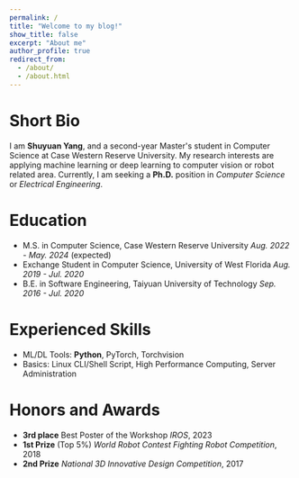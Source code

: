 ```yaml
---
permalink: /
title: "Welcome to my blog!"
show_title: false
excerpt: "About me"
author_profile: true
redirect_from: 
  - /about/
  - /about.html
---
```


Short Bio
======
I am **Shuyuan Yang**, and a second-year Master's student in Computer Science at Case Western Reserve University. My research interests are applying machine learning or deep learning to computer vision or robot related area. Currently, I am seeking a **Ph.D.** position in *Computer Science* or *Electrical Engineering*. 

Education
======
* M.S. in Computer Science, Case Western Reserve University
 *Aug. 2022 - May. 2024* (expected)
* Exchange Student  in Computer Science, University of West Florida
 *Aug. 2019 - Jul. 2020*
* B.E. in Software Engineering, Taiyuan University of Technology
 *Sep. 2016 - Jul. 2020*

Experienced Skills
======
* ML/DL Tools: **Python**, PyTorch, Torchvision
* Basics: Linux CLI/Shell Script, High Performance Computing, Server Administration

Honors and Awards
======
- **3rd place** Best Poster of the Workshop *IROS*, 2023
- **1st Prize** (Top 5%) *World Robot Contest Fighting Robot Competition*, 2018
- **2nd Prize** *National 3D Innovative Design Competition*, 2017

